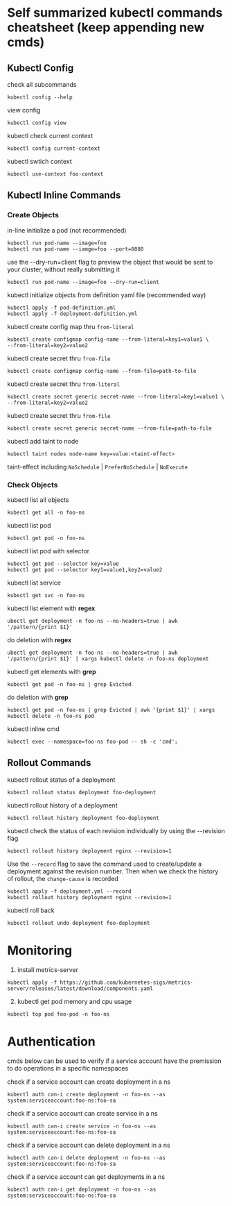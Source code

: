 # Self summarized kubectl commands cheatsheet (keep appending new cmds)

## Kubectl Config

check all subcommands
```
kubectl config --help
```

view config
```
kubectl config view
```

kubectl check current context
```
kubectl config current-context
```

kubectl swtich context
```
kubectl use-context foo-context
```

## Kubectl Inline Commands

### Create Objects

in-line initialize a pod (not recommended)
```
kubectl run pod-name --image=foo
kubectl run pod-name --iamge=foo --port=8080
```

use the --dry-run=client flag to preview the object that would be sent to your cluster, without really submitting it
```
kubectl run pod-name --image=foo --dry-run=client
```

kubectl initialize objects from definition yaml file (recommended way)
```
kubectl apply -f pod-definition.yml
kubectl apply -f deployment-definition.yml
```

kubectl create config map thru `from-literal`
```
kubectl create configmap config-name --from-literal=key1=value1 \
--from-literal=key2=value2
```

kubectl create secret thru `from-file`
```
kubectl create configmap config-name --from-file=path-to-file
```

kubectl create secret thru `from-literal`
```
kubectl create secret generic secret-name --from-literal=key1=value1 \
--from-literal=key2=value2
```

kubectl create secret thru `from-file`
```
kubectl create secret generic secret-name --from-file=path-to-file
```

kubectl add taint to node
```
kubectl taint nodes node-name key=value:<taint-effect>
```
taint-effect including `NoSchedule` |  `PreferNoSchedule` | `NoExecute`

### Check Objects

kubectl list all objects
```
kubectl get all -n foo-ns
```

kubectl list pod
```
kubectl get pod -n foo-ns
```

kubectl list pod with selector
```
kubectl get pod --selector key=value
kubectl get pod --selector key1=value1,key2=value2
```

kubectl list service
```
kubectl get svc -n foo-ns
```

kubectl list element with **regex**

```
ubectl get deployment -n foo-ns --no-headers=true | awk '/pattern/{print $1}'
```

do deletion with **regex**
```
ubectl get deployment -n foo-ns --no-headers=true | awk '/pattern/{print $1}' | xargs kubectl delete -n foo-ns deployment
```

kubectl get elements with **grep**
```
kubectl get pod -n foo-ns | grep Evicted
```

do deletion with **grep**
```
kubectl get pod -n foo-ns | grep Evicted | awk '{print $1}' | xargs kubectl delete -n foo-ns pod
```

kubectl inline cmd
```
kubectl exec --namespace=foo-ns foo-pod -- sh -c 'cmd';
```

## Rollout Commands

kubectl rollout status of a deployment
```
kubectl rollout status deployment foo-deployment
```

kubectl rollout history of a deployment
```
kubectl rollout history deployment foo-deployment
```

kubectl check the status of each revision individually by using the --revision flag
```
kubectl rollout history deployment nginx --revision=1
```

Use the `--record` flag to save the command used to create/update a deployment against the revision number. Then when we check the history of rollout, the `change-cause` is recorded
```
kubectl apply -f deployment.yml --record
kubectl rollout history deployment nginx --revision=1
```

kubectl roll back
```
kubectl rollout undo deployment foo-deployment
```

# Monitoring

1. install metrics-server

```
kubectl apply -f https://github.com/kubernetes-sigs/metrics-server/releases/latest/download/components.yaml
```

2. kubectl get pod memory and cpu usage
```
kubectl top pod foo-pod -n foo-ns
```

# Authentication

cmds below can be used to verify if a service account have the premission to do operations in a specific namespaces

check if a service account can create deployment in a ns
```
kubectl auth can-i create deployment -n foo-ns --as system:serviceaccount:foo-ns:foo-sa
```

check if a service account can create service in a ns
```
kubectl auth can-i create service -n foo-ns --as system:serviceaccount:foo-ns:foo-sa
```

check if a service account can delete deployment in a ns
```
kubectl auth can-i delete deployment -n foo-ns --as system:serviceaccount:foo-ns:foo-sa
```

check if a service account can get deployments in a ns
```
kubectl auth can-i get deployment -n foo-ns --as system:serviceaccount:foo-ns:foo-sa
```